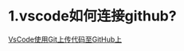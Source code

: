 # 1.vscode如何连接github?
[VsCode使用Git上传代码至GitHub上](https://blog.csdn.net/2301_80864686/article/details/134207692?ops_request_misc=%257B%2522request%255Fid%2522%253A%25220d9fb42ec6925a72552d551c67009c52%2522%252C%2522scm%2522%253A%252220140713.130102334..%2522%257D&request_id=0d9fb42ec6925a72552d551c67009c52&biz_id=0&utm_medium=distribute.pc_search_result.none-task-blog-2~all~top_click~default-2-134207692-null-null.142^v100^pc_search_result_base6&utm_term=vscode%20github&spm=1018.2226.3001.4187)
